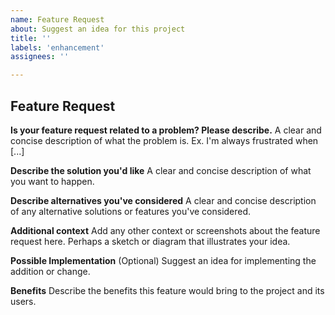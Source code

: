 ```yaml
---
name: Feature Request
about: Suggest an idea for this project
title: ''
labels: 'enhancement'
assignees: ''

---
```


## Feature Request

**Is your feature request related to a problem? Please describe.**
A clear and concise description of what the problem is. Ex. I'm always frustrated when [...]

**Describe the solution you'd like**
A clear and concise description of what you want to happen.

**Describe alternatives you've considered**
A clear and concise description of any alternative solutions or features you've considered.

**Additional context**
Add any other context or screenshots about the feature request here. Perhaps a sketch or diagram that illustrates your idea.

**Possible Implementation**
(Optional) Suggest an idea for implementing the addition or change.

**Benefits**
Describe the benefits this feature would bring to the project and its users.